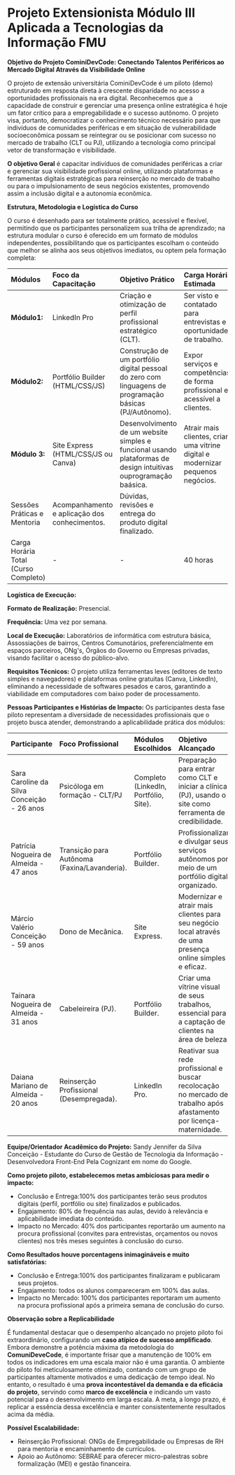 # Projeto Extensionista Módulo III Aplicada a Tecnologias da Informação FMU

**Objetivo do Projeto CominiDevCode: Conectando Talentos Periféricos ao Mercado Digital Através da Visibilidade Online**

O projeto de extensão universitária CominiDevCode é um piloto (demo) estruturado em resposta direta à crescente disparidade no acesso a oportunidades profissionais na era digital. Reconhecemos que a capacidade de construir e gerenciar uma presença online estratégica é hoje um fator crítico para a empregabilidade e o sucesso autônomo. O projeto visa, portanto, democratizar o conhecimento técnico necessário para que indivíduos de comunidades periféricas e em situação de vulnerabilidade socioeconômica possam se reintegrar ou se posicionar com sucesso no mercado de trabalho (CLT ou PJ), utilizando a tecnologia como principal vetor de transformação e visibilidade.

**O objetivo Geral** é capacitar indivíduos de comunidades periféricas a criar e gerenciar sua visibilidade profissional online, utilizando plataformas e ferramentas digitais estratégicas para reinserção no mercado de trabalho ou para o impulsionamento de seus negócios existentes, promovendo assim a inclusão digital e a autonomia econômica.

**Estrutura, Metodologia e Logística do Curso**

O curso é desenhado para ser totalmente prático, acessível e flexível, permitindo que os participantes personalizem sua trilha de aprendizado; na estrutura modular o curso é oferecido em um formato de módulos independentes, possibilitando que os participantes escolham o conteúdo que melhor se alinha aos seus objetivos imediatos, ou optem pela formação completa:


|  **Módulos** | **Foco da Capacitação** | **Objetivo Prático** | **Carga Horária Estimada**  |
|  :--- | :--- | :--- | :--  |
|  **Módulo1:** | LinkedIn Pro | Criação e otimização de perfil profissional estratégico (CLT). | Ser visto e contatado para entrevistas e oportunidades de trabalho.| 8 horas  |
|  **Módulo2:** | Portfólio Builder (HTML/CSS/JS) | Construção de um portfólio digital pessoal do zero com linguagens de programação básicas (PJ/Autônomo). | Expor serviços e competências de forma profissional e acessível a clientes. | 12 horas  |
|  **Módulo 3:** | Site Express (HTML/CSS/JS ou Canva) | Desenvolvimento de um website simples e funcional usando plataformas de design intuitivas ouprogramação baásica. | Atrair mais clientes, criar uma vitrine digital e modernizar pequenos negócios. | 8 horas  |
|  Sessões Práticas e Mentoria | Acompanhamento e aplicação dos conhecimentos. | Dúvidas, revisões e entrega do produto digital finalizado.|
|  Carga Horária Total (Curso Completo)  | - | - |  40 horas  |

**Logística de Execução:**

**Formato de Realização:** Presencial.

**Frequência:** Uma vez por semana.

**Local de Execução:** Laboratórios de informática com estrutura básica, Assossiações de bairros, Centros Comunotários, preferencialmente em espaços parceiros, ONg's, Órgãos do Governo ou Empresas privadas, visando facilitar o acesso do público-alvo.

**Requisitos Técnicos:** O projeto utiliza ferramentas leves (editores de texto simples e navegadores) e plataformas online gratuitas (Canva, LinkedIn), eliminando a necessidade de softwares pesados e caros, garantindo a viabilidade em computadores com baixo poder de processamento.

**Pessoas Participantes e Histórias de Impacto:** Os participantes desta fase piloto representam a diversidade de necessidades profissionais que o projeto busca atender, demonstrando a aplicabilidade prática dos módulos:

| **Participante** | **Foco Profissional** | **Módulos Escolhidos** | **Objetivo Alcançado** |
| :-- | :-- | :-- | :-- |
| Sara Caroline da Silva Conceição - 26 anos | Psicóloga em formação - CLT/PJ | Completo (LinkedIn, Portfólio, Site). | Preparação para entrar como CLT e iniciar a clínica (PJ), usando o site como ferramenta de credibilidade. |
| Patrícia Nogueira de Almeida - 47 anos | Transição para Autônoma (Faxina/Lavanderia). | Portfólio Builder. | Profissionalizar e divulgar seus serviços autônomos por meio de um portfólio digital organizado. |
| Márcio Valério Conceição - 59 anos | Dono de Mecânica. | Site Express. | Modernizar e atrair mais clientes para seu negócio local através de uma presença online simples e eficaz. |
| Tainara Nogueira de Almeida - 31 anos | Cabeleireira (PJ). | Portfólio Builder. | Criar uma vitrine visual de seus trabalhos, essencial para a captação de clientes na área de beleza. |
| Daiana Mariano de Almeida - 20 anos| Reinserção Profissional (Desempregada). | LinkedIn Pro. | Reativar sua rede profissional e buscar recolocação no mercado de trabalho após afastamento por licença-maternidade. |

**Equipe/Orientador Acadêmico do Projeto:** Sandy Jennifer da Silva Conceição - Estudante do Curso de Gestão de Tecnologia da Informação - Desenvolvedora Front-End Pela Cognizant em nome do Google.

**Como projeto piloto, estabelecemos metas ambiciosas para medir o impacto:**

- Conclusão e Entrega:100% dos participantes terão seus produtos digitais (perfil, portfólio ou site) finalizados e publicados.
- Engajamento: 80% de frequência nas aulas, devido à relevância e aplicabilidade imediata do conteúdo.
- Impacto no Mercado: 40% dos participantes reportarão um aumento na procura profissional (convites para entrevistas, orçamentos ou novos clientes) nos três meses seguintes à conclusão do curso.

**Como Resultados houve porcentagens inimagináveis e muito satisfatórias:**

-  Conclusão e Entrega:100% dos participantes finalizaram e publicaram seus projetos.
- Engajamento: todos os alunos compareceram em 100% das aulas.
- Impacto no Mercado: 100% dos participantes reportaram um aumento na procura profissional após a primeira semana de conclusão do curso.

**Observação sobre a Replicabilidade**

É fundamental destacar que o desempenho alcançado no projeto piloto foi extraordinário, configurando um **caso atípico de sucesso amplificado**. Embora demonstre a potência máxima da metodologia do **ComuniDeveCode**, é importante frisar que a manutenção de 100% em todos os indicadores em uma escala maior não é uma garantia. O ambiente do piloto foi meticulosamente otimizado, contando com um grupo de participantes altamente motivados e uma dedicação de tempo ideal. No entanto, o resultado é uma **prova incontestável da demanda e da eficácia do projeto**, servindo como **marco de excelência** e indicando um vasto potencial para o desenvolvimento em larga escala. A meta, a longo prazo, é replicar a essência dessa excelência e manter consistentemente resultados acima da média.

**Possível Escalabilidade:** 
- Reinserção Profissional: ONGs de Empregabilidade ou Empresas de RH para mentoria e encaminhamento de currículos.
- Apoio ao Autônomo: SEBRAE para oferecer micro-palestras sobre formalização (MEI) e gestão financeira.




